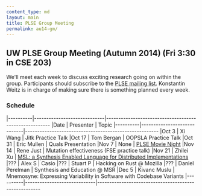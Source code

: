 ```yaml
---
content_type: md
layout: main
title: PLSE Group Meeting
permalink: au14-gm/
---
```


## UW PLSE Group Meeting (Autumn 2014) (Fri 3:30 in CSE 203)


We'll meet each week to discuss exciting research going on within the
group.  Participants should subscribe to the
[PLSE mailing list](https://mailman.cs.washington.edu/mailman/listinfo/plse).
Konstantin Weitz is in charge of making sure there is something planned every week.

### Schedule

|----------|-----------------------------|-------------------------------------------------------
|Date      | Presenter                   | Topic
|----------|-----------------------------|-------------------------------------------------------
|Oct 3     |  Xi Wang                    |  Jitk Practice Talk
|Oct 17    |  Tom Bergan                 |  OOPSLA Practice Talk
|Oct 31    |  Eric Mullen                |  Quals Presentation
|Nov 7     |  None                       |  [PLSE Movie Night](https://www.youtube.com/watch?v=_ahvzDzKdB0)
|Nov 14    |  Rene Just                  |  Mutation effectiveness (FSE practice talk)
|Nov 21    |  Zhilei Xu                  |  [MSL: a Synthesis Enabled Language for Distributed Implementations](msl.html)
|???       |  Alex S                     |  Casio
|???       |  Stuart P                   |  Hacking on Rust @ Mozilla
|???       |  Daniel Perelman            |  Synthesis and Education @ MSR
|Dec 5     |  Kivanc Muslu               |  Mnemosyne: Expressing Variability in Software with Codebase Variants
|----------|-----------------------------|------------------------------------------------------

